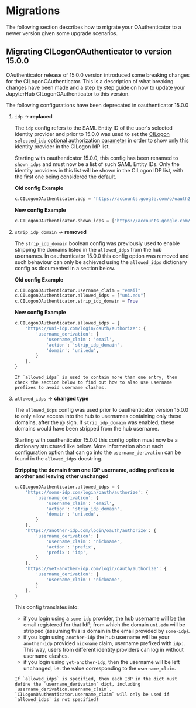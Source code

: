 # Migrations

The following section describes how to migrate your OAuthenticator to a newer version given some upgrade scenarios.

## Migrating CILogonOAuthenticator to version 15.0.0

OAuthenticator release of 15.0.0 version introduced some breaking changes for the CILogonOAuthenticator. This is a description of what breaking changes have been made and a step by step guide on how to update your JupyterHub CILogonOAuthenticator to this version.

The following configurations have been deprecated in oauthenticator 15.0.0

1. `idp` -> **replaced**

   The `idp` config refers to the SAML Entity ID of the user's selected identity provider and prior to 15.0.0 was used to set the [CILogon `selected_idp` optional authorization parameter](https://www.cilogon.org/oidc#h.p_IWGvXH0okDI_) in order to show only this identity provider in the CILogon IdP list.

   Starting with oauthenticator 15.0.0, this config has been renamed to `shown_idps` and must now be a list of such SAML Entity IDs. Only the identity providers in this list will be shown in the CILogon IDP list, with the first one being considered the default.

   **Old config Example**

   ```python
   c.CILogonOAuthenticator.idp = "https://accounts.google.com/o/oauth2/auth"
   ```

   **New config Example**

   ```python
   c.CILogonOAuthenticator.shown_idps = ["https://accounts.google.com/o/oauth2/auth"]
   ```

2. `strip_idp_domain` -> **removed**

   The `strip_idp_domain` boolean config was previously used to enable stripping the domains listed in the `allowed_idps` from the hub usernames. In oauthenticator 15.0.0 this config option was removed and such behaviour can only be achieved using the `allowed_idps` dictionary config as documented in a section below.

   **Old config Example**

   ```python
   c.CILogonOAuthenticator.username_claim = "email"
   c.CILogonOAuthenticator.allowed_idps = ["uni.edu"]
   c.CILogonOAuthenticator.strip_idp_domain = True
   ```

   **New config Example**

   ```python
   c.CILogonOAuthenticator.allowed_idps = {
       'https://uni-idp.com/login/oauth/authorize': {
           'username_derivation': {
               'username_claim': 'email',
               'action': 'strip_idp_domain',
               'domain': 'uni.edu',
           }
       },
   }
   ```

   ```{note}
   If `allowed_idps` is used to contain more than one entry, then check the section below to find out how to also use username prefixes to avoid username clashes.
   ```

3. `allowed_idps` -> **changed type**

   The `allowed_idps` config was used prior to oauthenticator version 15.0.0 to only allow access into the hub to usernames containing only these domains, after the @ sign. If `strip_idp_domain` was enabled, these domains would have been stripped from the hub username.

   Starting with oauthenticator 15.0.0 this config option must now be a dictionary structured like below. More information about each configuration option that can go into the `username_derivation` can be found in the `allowed_idps` docstring.

   **Stripping the domain from one IDP username, adding prefixes to another and leaving other unchanged**

   ```python
   c.CILogonOAuthenticator.allowed_idps = {
       'https://some-idp.com/login/oauth/authorize': {
           'username_derivation': {
               'username_claim': 'email',
               'action': 'strip_idp_domain',
               'domain': 'uni.edu',
           }
       },
       'https://another-idp.com/login/oauth/authorize': {
           'username_derivation': {
               'username_claim': 'nickname',
               'action': 'prefix',
               'prefix': 'idp',
           }
       },
       'https://yet-another-idp.com/login/oauth/authorize': {
           'username_derivation': {
               'username_claim': 'nickname',
           }
       },
   }
   ```

   This config translates into:

   - if you login using a `some-idp` provider, the hub username will be the email registered for that IdP, from which the domain `uni.edu` will be stripped (assuming this is domain in the email provided by `some-idp`).
   - if you login using `another-idp` the hub username will be your `another-idp` provided `nickname` claim, username prefixed with `idp:`. This way, users from different identity providers can log in without username clashes.
   - if you login using `yet-another-idp`, then the username will be left unchanged, i.e. the value corresponding to the `username_claim`.

   ```{note}
   If `allowed_idps` is specified, then each IdP in the dict must define the `username_derivation` dict, including `username_derivation.username_claim`. `CILogonOAuthenticator.username_claim` will only be used if `allowed_idps` is not specified!
   ```
